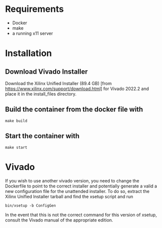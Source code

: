 <!-- https://github.com/andreamerello/docker-ssh-gui -->
<!-- https://www.xilinx.com/support/download.html -->

# Requirements
- Docker 
- make
- a running x11 server

# Installation

## Download Vivado Installer
Download the Xilinx Unified Installer (89.4 GB) [from https://www.xilinx.com/support/download.html] for Vivado 2022.2 and place it in the install_files directory.

## Build the container from the docker file with
``
make build
``

## Start the container with 
``
make start
``

# Vivado

If you wish to use another vivado version, you need to change the Dockerfile to point to the correct installer and potentially generate a valid a new configuration file for the unattended installer.
To do so, extract the Xilinx Unified Installer tarball and find the xsetup script and run

``
  bin/xsetup -b ConfigGen
``

In the event that this is not the correct command for this version of xsetup, consult the Vivado manual of the appropriate edition.

